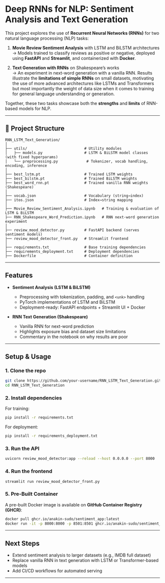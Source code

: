 # Deep RNNs for NLP: Sentiment Analysis and Text Generation

This project explores the use of **Recurrent Neural Networks (RNNs)** for two natural language processing (NLP) tasks:

1. **Movie Review Sentiment Analysis** with LSTM and BiLSTM architectures  
   → Models trained to classify reviews as positive or negative, deployed using **FastAPI** and **Streamlit**, and containerized with **Docker**.  

2. **Text Generation with RNNs** on Shakespeare’s works  
   → An experiment in next-word generation with a vanilla RNN. Results illustrate the **limitations of simple RNNs** on small datasets, motivating the use of more advanced architectures like LSTMs and Transformers but most 
importantly the weight of data size when it comes to training for general language understanding or generation.

Together, these two tasks showcase both the **strengths** and **limits** of RNN-based models for NLP.

---

## 📂 Project Structure

```
RNN_LSTM_Text_Generation/
│
├── utils/                          # Utility modules
│   ├── models.py                   # LSTM & BiLSTM model classes (with fixed hyperparams)
│   └── preprocessing.py             # Tokenizer, vocab handling, encoding, inference
│
├── best_lstm.pt                    # Trained LSTM weights
├── best_bilstm.pt                  # Trained BiLSTM weights
├── best_word_rnn.pt                # Trained vanilla RNN weights (Shakespeare)
│
├── vocab.json                      # Vocabulary (string→index)
├── itos.json                       # Index→string mapping
│
├── Movie_Review_Sentiment_Analysis.ipynb   # Training & evaluation of LSTM & BiLSTM
├── RNN_Shakespeare_Word_Prediction.ipynb   # RNN next-word generation experiment
│
├── review_mood_detector.py         # FastAPI backend (serves sentiment models)
├── review_mood_detector_front.py   # Streamlit frontend
│
├── requirements.txt                # Base training dependencies
├── requirements_deployment.txt     # Deployment dependencies
├── Dockerfile                      # Container definition
```

---

## Features

- **Sentiment Analysis (LSTM & BiLSTM)**
  - Preprocessing with tokenization, padding, and `<unk>` handling
  - PyTorch implementations of LSTM and BiLSTM
  - Deployment-ready: FastAPI endpoints + Streamlit UI + Docker

- **RNN Text Generation (Shakespeare)**
  - Vanilla RNN for next-word prediction
  - Highlights exposure bias and dataset size limitations
  - Commentary in the notebook on why results are poor

---

## Setup & Usage

### 1. Clone the repo
```bash
git clone https://github.com/your-username/RNN_LSTM_Text_Generation.git
cd RNN_LSTM_Text_Generation
```

### 2. Install dependencies
For training:
```bash
pip install -r requirements.txt
```

For deployment:
```bash
pip install -r requirements_deployment.txt
```

### 3. Run the API
```bash
uvicorn review_mood_detector:app --reload --host 0.0.0.0 --port 8000
```

### 4. Run the frontend
```bash
streamlit run review_mood_detector_front.py
```

### 5. Pre-Built Container

A pre-built Docker image is available on **GitHub Container Registry (GHCR)**:  

```bash
docker pull ghcr.io/anakin-sudo/sentiment_app:latest
docker run -it -p 8000:8000 -p 8501:8501 ghcr.io/anakin-sudo/sentiment_app:latest
```
---


## Next Steps

- Extend sentiment analysis to larger datasets (e.g., IMDB full dataset)  
- Replace vanilla RNN in text generation with LSTM or Transformer-based models  
- Add CI/CD workflows for automated serving  

---

